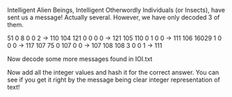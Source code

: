 Intelligent Alien Beings, Intelligent Otherwordly Individuals (or Insects), have sent us a message! Actually several. However, we have only decoded 3 of them.

51 0 8 0 0 2 -> 110
104 121 0 0 0 0 -> 121
105 110 0 1 0 0 -> 111
106 16029 1 0 0 0 -> 117
107 75 0 107 0 0 -> 107
108 108 3 0 0 1  -> 111

Now decode some more messages found in IOI.txt

Now add all the integer values and hash it for the correct answer. 
You can see if you get it right by the message being clear integer representation of text!
